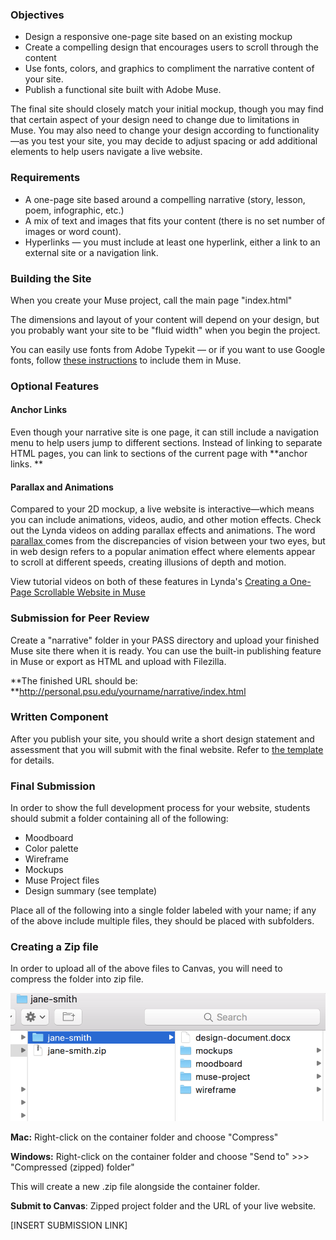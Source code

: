 ### Objectives

* Design a responsive one-page site based on an existing mockup
* Create a compelling design that encourages users to scroll through the content
* Use fonts, colors, and graphics to compliment the narrative content of your site. 
* Publish a functional site built with Adobe Muse. 

The final site should closely match your initial mockup, though you may find that certain aspect of your design need to change due to limitations in Muse. You may also need to change your design according to functionality—as you test your site, you may decide to adjust spacing or add additional elements to help users navigate a live website.

### Requirements

* A one-page site based around a compelling narrative \(story, lesson, poem, infographic, etc.\)
* A mix of text and images that fits your content \(there is no set number of images or word count\). 
* Hyperlinks — you must include at least one hyperlink, either a link to an external site or a navigation link.

### Building the Site

When you create your Muse project, call the main page "index.html"

The dimensions and layout of your content will depend on your design, but you probably want your site to be "fluid width" when you begin the project.

You can easily use fonts from Adobe Typekit — or if you want to use Google fonts, follow [these instructions](http://kb.musethemes.com/article/78-using-google-fonts-inside-muse) to include them in Muse.

### Optional Features

#### Anchor Links

Even though your narrative site is one page, it can still include a navigation menu to help users jump to different sections. Instead of linking to separate HTML pages, you can link to sections of the current page with **anchor links. **

#### Parallax and Animations

Compared to your 2D mockup, a live website is interactive—which means you can include animations, videos, audio, and other motion effects. Check out the Lynda videos on adding parallax effects and animations. The word [parallax ](https://en.wikipedia.org/wiki/Parallax)comes from the discrepancies of vision between your two eyes, but in web design refers to a popular animation effect where elements appear to scroll at different speeds, creating illusions of depth and motion.

View tutorial videos on both of these features in Lynda's [Creating a One-Page Scrollable Website in Muse](https://www.lynda.com/Muse-tutorials/Creating-One-Page-Scrollable-Website-Muse/167919-2.html)

### Submission for Peer Review

Create a "narrative" folder in your PASS directory and upload your finished Muse site there when it is ready. You can use the built-in publishing feature in Muse or export as HTML and upload with Filezilla.

**The finished URL should be: **http://personal.psu.edu/yourname/narrative/index.html

### Written Component

After you publish your site, you should write a short design statement and assessment that you will submit with the final website. Refer to [the template](/lesson-2/design-summary-template.md) for details.

### Final Submission

In order to show the full development process for your website, students should submit a folder containing all of the following:

* Moodboard
* Color palette
* Wireframe
* Mockups
* Muse Project files
* Design summary \(see template\)

Place all of the following into a single folder labeled with your name; if any of the above include multiple files, they should be placed with subfolders.

### Creating a Zip file

In order to upload all of the above files to Canvas, you will need to compress the folder into zip file.

![](/assets/lesson-4/package-demo.png)

**Mac:** Right-click on the container folder and choose "Compress"

**Windows:** Right-click on the container folder and choose "Send to" &gt;&gt;&gt; "Compressed \(zipped\) folder"

This will create a new .zip file alongside the container folder.

**Submit to Canvas**: Zipped project folder and the URL of your live website.

\[INSERT SUBMISSION LINK\]

